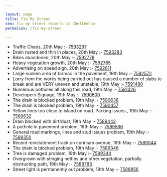 ```yaml
---

layout: page
title: Fix My Street
seo: fix my street reports in Cheltenham
permalink: /fix-my-street

---
```


<!-- fix_marker starts -->

- Traffic Chaos, 20th May :- [7593297](https://www.fixmystreet.com/report/7593297)
- Drain rusted and thin in places, 20th May :- [7593283](https://www.fixmystreet.com/report/7593283)
- Bikes abandoned, 20th May :- [7592778](https://www.fixmystreet.com/report/7592778)
- Heavy vegetation growth, 20th May :- [7592765](https://www.fixmystreet.com/report/7592765)
- Advertising on speed sign, 20th May :- [7592611](https://www.fixmystreet.com/report/7592611)
- Large sunken area of tarmac in the pavement, 19th May :- [7592572](https://www.fixmystreet.com/report/7592572)
- Lorry from the works being carried out has caused a number of slabs to break and are VERY uneven and unstable, 19th May :- [7591480](https://www.fixmystreet.com/report/7591480)
- Numerous potholes all along this road, 19th May :- [7591426](https://www.fixmystreet.com/report/7591426)
- Developers Signage, 19th May :- [7590600](https://www.fixmystreet.com/report/7590600)
- The drain is blocked problem, 19th May :- [7590638](https://www.fixmystreet.com/report/7590638)
- The drain is blocked problem, 19th May :- [7590457](https://www.fixmystreet.com/report/7590457)
- Yellow lines too close to island on road. Parking issues., 19th May :- [7589632](https://www.fixmystreet.com/report/7589632)
- Drain blocked with dirt/dust, 19th May :- [7589442](https://www.fixmystreet.com/report/7589442)
- A pothole in pavement problem, 19th May :- [7589566](https://www.fixmystreet.com/report/7589566)
- General road markings, lines and stud issues problem, 19th May :- [7589350](https://www.fixmystreet.com/report/7589350)
- Recent reinstatement track on corinium avenue, 19th May :- [7589044](https://www.fixmystreet.com/report/7589044)
- The drain is blocked problem, 19th May :- [7589346](https://www.fixmystreet.com/report/7589346)
- Tree is damaged problem, 19th May :- [7589344](https://www.fixmystreet.com/report/7589344)
- Overgrown with stinging nettles and other vegetation, partially obstructing path, 19th May :- [7588783](https://www.fixmystreet.com/report/7588783)
- Street light is permanently out problem, 19th May :- [7588856](https://www.fixmystreet.com/report/7588856)

<!-- fix_marker ends -->